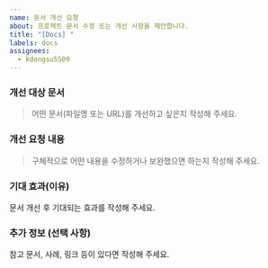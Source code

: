 ```yaml
---
name: 문서 개선 요청
about: 프로젝트 문서 수정 또는 개선 사항을 제안합니다.
title: "[Docs] "
labels: docs
assignees:
  - kdongsu5509
---
```


### 개선 대상 문서

> 어떤 문서(파일명 또는 URL)를 개선하고 싶은지 작성해 주세요.

### 개선 요청 내용

> 구체적으로 어떤 내용을 수정하거나 보완했으면 하는지 작성해 주세요.

### 기대 효과(이유)

문서 개선 후 기대되는 효과를 작성해 주세요.

### 추가 정보 (선택 사항)

참고 문서, 사례, 링크 등이 있다면 작성해 주세요.
